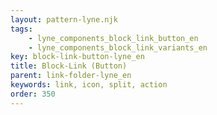 ```yaml
---
layout: pattern-lyne.njk
tags: 
    - lyne_components_block_link_button_en
    - lyne_components_block_link_variants_en
key: block-link-button-lyne_en
title: Block-Link (Button)
parent: link-folder-lyne_en
keywords: link, icon, split, action
order: 350
---
```

